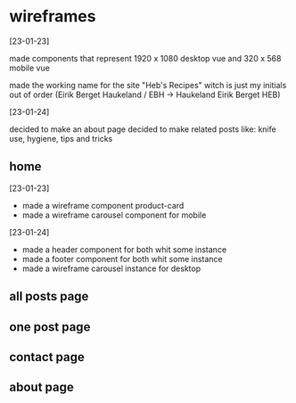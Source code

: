 # wireframes

[23-01-23]

made components that represent 1920 x 1080 desktop vue and 
320 x 568 mobile vue

made the working name for the site "Heb's Recipes" witch is 
just my initials out of order 
(Eirik Berget Haukeland / EBH -> Haukeland Eirik Berget HEB) 

[23-01-24]

decided to make an about page
decided to make related posts like: knife use, hygiene, tips and tricks

## home

[23-01-23]
-  made a wireframe component product-card 
- made a wireframe carousel component for mobile

[23-01-24]
- made a header component for both whit some instance 
- made a footer component for both whit some instance
- made a wireframe carousel instance for desktop

## all posts page

## one post page

## contact page

## about page